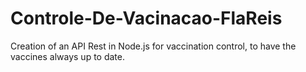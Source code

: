 # Controle-De-Vacinacao-FlaReis
Creation of an API Rest in Node.js for vaccination control, to have the vaccines always up to date.
